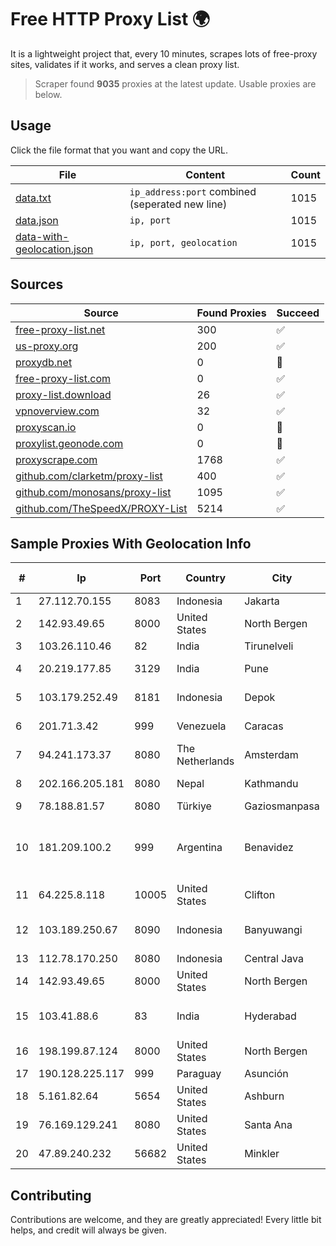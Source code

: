 
# Free HTTP Proxy List 🌍

It is a lightweight project that, every 10 minutes, scrapes lots of free-proxy sites, validates if it works, and serves a clean proxy list.


> Scraper found **9035** proxies at the latest update. Usable proxies are below.

## Usage

Click the file format that you want and copy the URL.


|File|Content|Count|
|----|-------|-----|
|[data.txt](https://raw.githubusercontent.com/themiralay/Proxy-List-World/master/data.txt)|`ip_address:port` combined (seperated new line)|1015|
|[data.json](https://raw.githubusercontent.com/themiralay/Proxy-List-World/master/data.json)|`ip, port`|1015|
|[data-with-geolocation.json](https://raw.githubusercontent.com/themiralay/Proxy-List-World/master/data-with-geolocation.json)|`ip, port, geolocation`|1015|

## Sources

|Source|Found Proxies|Succeed|
|------|-------------|-------|
|[free-proxy-list.net](https://free-proxy-list.net)|300|✅|
|[us-proxy.org](https://www.us-proxy.org)|200|✅|
|[proxydb.net](http://proxydb.net)|0|🚫|
|[free-proxy-list.com](https://free-proxy-list.com/?page=&port=&type%5B%5D=http&type%5B%5D=https&up_time=0&search=Search)|0|✅|
|[proxy-list.download](https://www.proxy-list.download/HTTP)|26|✅|
|[vpnoverview.com](https://vpnoverview.com/privacy/anonymous-browsing/free-proxy-servers)|32|✅|
|[proxyscan.io](https://www.proxyscan.io)|0|🚫|
|[proxylist.geonode.com](https://proxylist.geonode.com/api/proxy-list?limit=300&page=1&sort_by=lastChecked&sort_type=desc&protocols=http,https)|0|🚫|
|[proxyscrape.com](https://api.proxyscrape.com/v2/?request=displayproxies&protocol=http&timeout=10000&country=all&ssl=all&anonymity=all)|1768|✅|
|[github.com/clarketm/proxy-list](https://raw.githubusercontent.com/clarketm/proxy-list/master/proxy-list-raw.txt)|400|✅|
|[github.com/monosans/proxy-list](https://raw.githubusercontent.com/monosans/proxy-list/main/proxies/http.txt)|1095|✅|
|[github.com/TheSpeedX/PROXY-List](https://raw.githubusercontent.com/TheSpeedX/PROXY-List/master/http.txt)|5214|✅|


## Sample Proxies With Geolocation Info

|#|Ip|Port|Country|City|Internet Service Provider|
|-|--|----|-------|----|-------------------------|
|1|27.112.70.155|8083|Indonesia|Jakarta|GRAHANET|
|2|142.93.49.65|8000|United States|North Bergen|DigitalOcean, LLC|
|3|103.26.110.46|82|India|Tirunelveli|Niss Networks|
|4|20.219.177.85|3129|India|Pune|Microsoft Corporation|
|5|103.179.252.49|8181|Indonesia|Depok|PT Pusaka Kreasi Mandiri|
|6|201.71.3.42|999|Venezuela|Caracas|Inversiones Rdn3 C.A|
|7|94.241.173.37|8080|The Netherlands|Amsterdam|TimeWeb Ltd.|
|8|202.166.205.181|8080|Nepal|Kathmandu|WorldLink Communications|
|9|78.188.81.57|8080|Türkiye|Gaziosmanpasa|TurkTelecom|
|10|181.209.100.2|999|Argentina|Benavidez|ARSAT - Empresa Argentina de Soluciones Satelitales S.A|
|11|64.225.8.118|10005|United States|Clifton|DigitalOcean, LLC|
|12|103.189.250.67|8090|Indonesia|Banyuwangi|PT Pandawa Lima Java Network|
|13|112.78.170.250|8080|Indonesia|Central Java|BIZNET|
|14|142.93.49.65|8000|United States|North Bergen|DigitalOcean, LLC|
|15|103.41.88.6|83|India|Hyderabad|Iqtera Communication Pvt Ltd|
|16|198.199.87.124|8000|United States|North Bergen|DigitalOcean, LLC|
|17|190.128.225.117|999|Paraguay|Asunción|Telecel S.A.|
|18|5.161.82.64|5654|United States|Ashburn|Hetzner Online GmbH|
|19|76.169.129.241|8080|United States|Santa Ana|Charter Communications|
|20|47.89.240.232|56682|United States|Minkler|Alibaba.com LLC|



## Contributing

Contributions are welcome, and they are greatly appreciated! Every
little bit helps, and credit will always be given.


